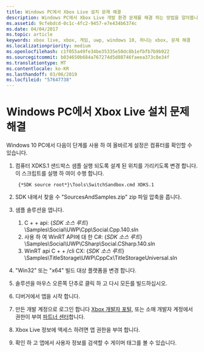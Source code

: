 ```yaml
---
title: Windows PC에서 Xbox Live 설치 문제 해결
description: Windows PC에서 Xbox Live 개발 환경 문제를 해결 하는 방법을 알아봅니다.
ms.assetid: 9cfebdcd-0c1c-4fc2-9457-e7e434b6374c
ms.date: 04/04/2017
ms.topic: article
keywords: xbox live, xbox, 게임, uwp, windows 10, 하나는 xbox, 문제 해결
ms.localizationpriority: medium
ms.openlocfilehash: c1f055a49fe34be35335e50dc8b1efbfb7b9b922
ms.sourcegitcommit: b034650b684a767274d5d88746faeea373c8e34f
ms.translationtype: MT
ms.contentlocale: ko-KR
ms.lasthandoff: 03/06/2019
ms.locfileid: "57647738"
---
```

# <a name="troubleshooting-xbox-live-setup-on-windows-pc"></a>Windows PC에서 Xbox Live 설치 문제 해결

Windows 10 PC에서 다음이 단계를 사용 하 여 올바르게 설정은 컴퓨터를 확인할 수 있습니다.

1. 컴퓨터 XDKS.1 샌드박스 샘플 실행 되도록 설계 된 위치를 가리키도록 변경 합니다.  이 스크립트를 실행 하 여이 수행 합니다.

        {*SDK source root*}\Tools\SwitchSandbox.cmd XDKS.1

1. SDK 내에서 찾을 수 "SourcesAndSamples.zip" zip 파일 압축을 풉니다.
1. 샘플 솔루션을 엽니다.
    1. C + + api: {*SDK 소스 루트*} \Samples\Social\UWP\Cpp\Social.Cpp.140.sln
    1. 사용 하 여 WinRT API에 대 한 C#: {*SDK 소스 루트*} \Samples\Social\UWP\CSharp\Social.CSharp.140.sln
    1. WinRT api C + + /cli CX: {*SDK 소스 루트*} \Samples\TitleStorage\UWP\CppCx\TitleStorageUniversal.sln
1. "Win32" 또는 "x64" 빌드 대상 플랫폼을 변경 합니다.
1. 솔루션을 마우스 오른쪽 단추로 클릭 하 고 다시 모든를 빌드하십시오.
1. 디버거에서 앱을 시작 합니다.
1. 만든 개발 계정으로 로그인 합니다 [Xbox 개발자 포털](https://xdp.xboxlive.com), 또는 소매 개발자 계정에서 권한이 부여 [파트너 센터](https://partner.microsoft.com/dashboard)합니다.
1. Xbox Live 정보에 액세스 하려면 앱 권한을 부여 합니다.
1. 확인 하 고 앱에서 사용자 정보를 검색할 수 게이머 태그를 볼 수 있습니다.